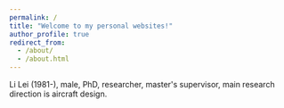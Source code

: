 ```yaml
---
permalink: /
title: "Welcome to my personal websites!"
author_profile: true
redirect_from: 
  - /about/
  - /about.html
---
```


Li Lei (1981-), male, PhD, researcher, master's supervisor, main research direction is aircraft design.
